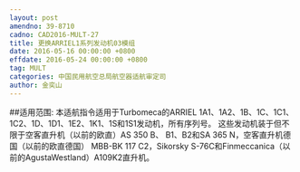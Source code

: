 ```yaml
---
layout: post
amendno: 39-8710
cadno: CAD2016-MULT-27
title: 更换ARRIEL1系列发动机03模组
date: 2016-05-16 00:00:00 +0800
effdate: 2016-05-24 00:00:00 +0800
tag: MULT
categories: 中国民用航空总局航空器适航审定司
author: 金奕山
---
```


##适用范围:
本适航指令适用于Turbomeca的ARRIEL 1A1、1A2、1B、1C、1C1、 1C2、1D、1D1、1E2、1K1、1S和1S1发动机，所有序列号。
这些发动机装于但不限于空客直升机（以前的欧直）AS 350 B、 B1、B2和SA 365 N，空客直升机德国（以前的欧直德国） MBB-BK 117 C2，Sikorsky S-76C和Finmeccanica（以前的AgustaWestland）A109K2直升机。

